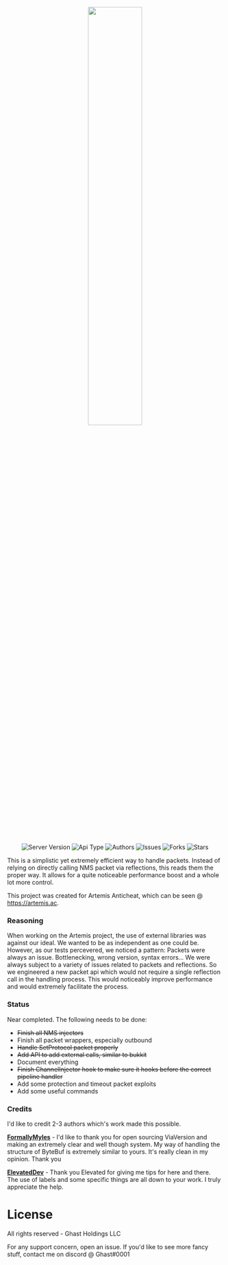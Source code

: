 <p align="center">
  <img width="50%" height="50%" src="https://i.imgur.com/I1nYfFf.png">
  <br>
  <a><img alt="Server Version" src="https://img.shields.io/badge/Server%20Version-1.7.10%201.16.4-blue"></a>
  <a><img alt="Api Type" src="https://img.shields.io/badge/API-Bukkit-blue"></a>
  <a><img alt="Authors" src="https://img.shields.io/badge/Authors-Ghast-blue"></a>
  <a><img alt="Issues" src="https://img.shields.io/github/issues/artemisac/Artemis-Packet-API"></a>
  <a><img alt="Forks" src="https://img.shields.io/github/forks/artemisac/Artemis-Packet-API"></a>
  <a><img alt="Stars" src="https://img.shields.io/github/stars/artemisac/Artemis-Packet-API"></a>
</p>

This is a simplistic yet extremely efficient way to handle packets. Instead of relying on directly calling NMS packet via
reflections, this reads them the proper way. It allows for a quite noticeable performance boost and a whole lot more control.

This project was created for Artemis Anticheat, which can be seen @ https://artemis.ac. 

### Reasoning
When working on the Artemis project, the use of external libraries was against our ideal. We wanted to be as independent as one could be. 
However, as our tests percevered, we noticed a pattern: Packets were always an issue. Bottlenecking, wrong version, syntax errors... We were
always subject to a variety of issues related to packets and reflections. So we engineered a new packet api which would not require a single reflection
call in the handling process. This would noticeably improve performance and would extremely facilitate the process.

### Status
Near completed. The following needs to be done: 
- ~~Finish all NMS injectors~~
- Finish all packet wrappers, especially outbound
- ~~Handle SetProtocol packet properly~~
- ~~Add API to add external calls, similar to bukkit~~
- Document everything
- ~~Finish ChannelInjector hook to make sure it hooks before the correct pipeline handler~~
- Add some protection and timeout packet exploits
- Add some useful commands

### Credits
I'd like to credit 2-3 authors which's work made this possible. 

**[FormallyMyles](https://github.com/FormallyMyles)** - I'd like to thank you for open sourcing ViaVersion and making an extremely clear and well though system. 
My way of handling the structure of ByteBuf is extremely similar to yours. It's really clean in my opinion. Thank you

**[ElevatedDev](https://github.com/ElevatedDev)** - Thank you Elevated for giving me tips for here and there. The use of labels and some specific things are
all down to your work. I truly appreciate the help.

# License
All rights reserved - Ghast Holdings LLC

For any support concern, open an issue. If you'd like to see more fancy stuff, contact me on discord @ Ghast#0001
